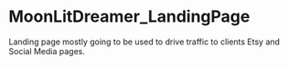 # MoonLitDreamer_LandingPage
Landing page mostly going to be used to drive traffic to clients Etsy and Social Media pages.

